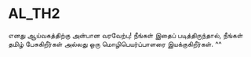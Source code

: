 # AL_TH2
எனது ஆய்வகத்திற்கு அன்பான வரவேற்பு! நீங்கள் இதைப் படித்திருந்தால், நீங்கள் தமிழ் பேசுகிறீர்கள் அல்லது ஒரு மொழிபெயர்ப்பாளரை இயக்குகிறீர்கள்.
^^
